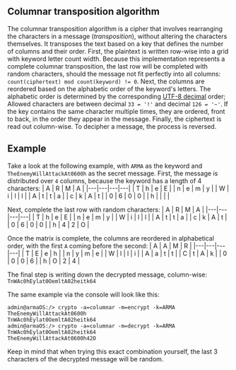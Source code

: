 ## Columnar transposition algorithm
The columnar transposition algorithm is a cipher that involves rearranging the characters in a message (*transposition*), without altering the characters themselves. It transposes the text based on a key that defines the number of columns and their order. First, the plaintext is written row-wise into a grid with keyword letter count width. Because this implementation represents a complete columnar transposition, the last row will be completed with random characters, should the message not fit perfectly into all columns: `count(ciphertext) mod count(keyword) != 0`.  Next, the columns are reordered based on the alphabetic order of the keyword's letters. The alphabetic order is determined by the corresponding [UTF-8 decimal](https://www.utf8-chartable.de/unicode-utf8-table.pl?utf8=dec) order; Allowed characters are between decimal `33 = '!'` and decimal `126 = '~'`. If the key contains the same character multiple times, they are ordered, front to back, in the order they appear in the message. Finally, the ciphertext is read out column-wise. To decipher a message, the process is reversed.

## Example

Take a look at the following example, with `ARMA` as the keyword and `TheEnemyWillAttackAt0600h` as the secret message. First, the message is distributed over `4` columns, because the keyword has a length of 4 characters:
| A | R | M | A |
|---|---|---|---|
| T | h | e | E |
| n | e | m | y |
| W | i | l | l |
| A | t | t | a |
| c | k | A | t |
| 0 | 6 | 0 | 0 |
| h |  |  |  |

Next, complete the last row with random characters:
| A | R | M | A |
|---|---|---|---|
| T | h | e | E |
| n | e | m | y |
| W | i | l | l |
| A | t | t | a |
| c | k | A | t |
| 0 | 6 | 0 | 0 |
| h | 4 | 2 | O |

Once the matrix is complete, the columns are reordered in alphabetical order, with the first `A` coming before the second:
| A | A | M | R |
|---|---|---|---|
| T | E | e | h |
| n | y | m | e |
| W | l | l | i |
| A | a | t | t |
| C | t | A | k |
| 0 | 0 | 0 | 6 |
| h | O | 2 | 4 |

The final step is writing down the decrypted message, column-wise:
`TnWAc0hEylat0OemltA02heitk64`

The same example via the console will look like this:
```
admin@armaOS:/> crypto -a=columnar -m=encrypt -k=ARMA TheEnemyWillAttackAt0600h
TnWAc0hEylat0OemltA02heitk64
admin@armaOS:/> crypto -a=columnar -m=decrypt -k=ARMA TnWAc0hEylat0OemltA02heitk64
TheEnemyWillAttackAt0600h42O
```
Keep in mind that when trying this exact combination yourself, the last 3 characters of the decrypted message will be random.